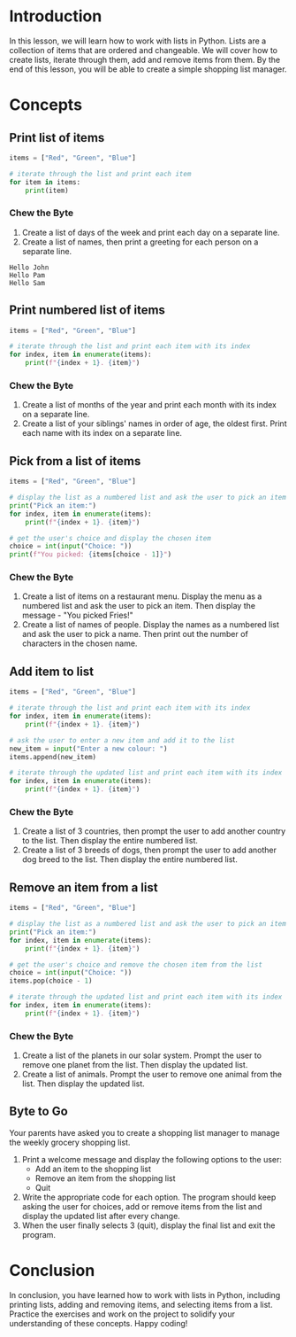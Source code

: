 # Introduction
In this lesson, we will learn how to work with lists in Python. Lists are a collection of items that are ordered and changeable. We will cover how to create lists, iterate through them, add and remove items from them. By the end of this lesson, you will be able to create a simple shopping list manager.

# Concepts

## Print list of items
```python
items = ["Red", "Green", "Blue"]

# iterate through the list and print each item
for item in items:
    print(item)
```
### Chew the Byte
1. Create a list of days of the week and print each day on a separate line.
2. Create a list of names, then print a greeting for each person on a separate line.
```
Hello John
Hello Pam
Hello Sam
```

## Print numbered list of items
```python
items = ["Red", "Green", "Blue"]

# iterate through the list and print each item with its index
for index, item in enumerate(items):
    print(f"{index + 1}. {item}")
```
### Chew the Byte
1. Create a list of months of the year and print each month with its index on a separate line.
2. Create a list of your siblings' names in order of age, the oldest first. Print each name with its index on a separate line.

## Pick from a list of items
```python
items = ["Red", "Green", "Blue"]

# display the list as a numbered list and ask the user to pick an item
print("Pick an item:")
for index, item in enumerate(items):
    print(f"{index + 1}. {item}")

# get the user's choice and display the chosen item
choice = int(input("Choice: "))
print(f"You picked: {items[choice - 1]}")
```
### Chew the Byte
1. Create a list of items on a restaurant menu. Display the menu as a numbered list and ask the user to pick an item. Then display the message - "You picked Fries!"
2. Create a list of names of people. Display the names as a numbered list and ask the user to pick a name. Then print out the number of characters in the chosen name.

## Add item to list
```python
items = ["Red", "Green", "Blue"]

# iterate through the list and print each item with its index
for index, item in enumerate(items):
    print(f"{index + 1}. {item}")

# ask the user to enter a new item and add it to the list
new_item = input("Enter a new colour: ")
items.append(new_item)

# iterate through the updated list and print each item with its index
for index, item in enumerate(items):
    print(f"{index + 1}. {item}")
```
### Chew the Byte
1. Create a list of 3 countries, then prompt the user to add another country to the list. Then display the entire numbered list.
2. Create a list of 3 breeds of dogs, then prompt the user to add another dog breed to the list. Then display the entire numbered list.

## Remove an item from a list
```python
items = ["Red", "Green", "Blue"]

# display the list as a numbered list and ask the user to pick an item to remove
print("Pick an item:")
for index, item in enumerate(items):
    print(f"{index + 1}. {item}")

# get the user's choice and remove the chosen item from the list
choice = int(input("Choice: "))
items.pop(choice - 1)

# iterate through the updated list and print each item with its index
for index, item in enumerate(items):
    print(f"{index + 1}. {item}")
```
### Chew the Byte
1. Create a list of the planets in our solar system. Prompt the user to remove one planet from the list. Then display the updated list.
2. Create a list of animals. Prompt the user to remove one animal from the list. Then display the updated list.

## Byte to Go
Your parents have asked you to create a shopping list manager to manage the weekly grocery shopping list. 
1. Print a welcome message and display the following options to the user:
    * Add an item to the shopping list
    * Remove an item from the shopping list
    * Quit
2. Write the appropriate code for each option. The program should keep asking the user for choices, add or remove items from the list and display the updated list after every change.
3. When the user finally selects 3 (quit), display the final list and exit the program.

# Conclusion
In conclusion, you have learned how to work with lists in Python, including printing lists, adding and removing items, and selecting items from a list. Practice the exercises and work on the project to solidify your understanding of these concepts. Happy coding!